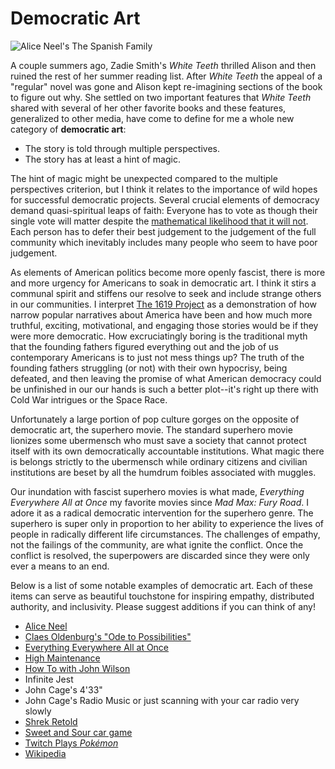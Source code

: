 # Democratic Art

![Alice Neel's *The Spanish Family*](https://live.staticflickr.com/65535/51761436385_4b169539bf_3k.jpg")

A couple summers ago, Zadie Smith's *White Teeth* thrilled Alison and then ruined the rest of her summer reading list.
After *White Teeth* the appeal of a "regular" novel was gone and Alison kept re-imagining sections of the book to figure out why.
She settled on two important features that *White Teeth* shared with several of her other favorite books and these features, generalized to other media, have come to define for me a whole new category of **democratic art**:

- The story is told through multiple perspectives. 
- The story has at least a hint of magic.

The hint of magic might be unexpected compared to the multiple perspectives criterion, but I think it relates to the importance of wild hopes for successful democratic projects. 
Several crucial elements of democracy demand quasi-spiritual leaps of faith:
Everyone has to vote as though their single vote will matter despite the [mathematical likelihood that it will not](https://en.wikipedia.org/wiki/Paradox_of_voting). 
Each person has to defer their best judgement to the judgement of the full community which inevitably includes many people who seem to have poor judgement.

As elements of American politics become more openly fascist, there is more and more urgency for Americans to soak in democratic art. 
I think it stirs a communal spirit and stiffens our resolve to seek and include strange others in our communities. 
I interpret [The 1619 Project](https://www.nytimes.com/interactive/2019/08/14/magazine/1619-america-slavery.html) as a demonstration of how narrow popular narratives about America have been and how much more truthful, exciting, motivational, and engaging those stories would be if they were more democratic. 
How excruciatingly boring is the traditional myth that the founding fathers figured everything out and the job of us contemporary Americans is to just not mess things up?
The truth of the founding fathers struggling (or not) with their own hypocrisy, being defeated, and then leaving the promise of what American democracy could be unfinished in our our hands is such a better plot--it's right up there with Cold War intrigues or the Space Race.

Unfortunately a large portion of pop culture gorges on the opposite of democratic art, the superhero movie.
The standard superhero movie lionizes some ubermensch who must save a society that cannot protect itself with its own democratically accountable institutions.
What magic there is belongs strictly to the ubermensch while ordinary citizens and civilian institutions are beset by all the humdrum foibles associated with muggles.

Our inundation with fascist superhero movies is what made, *Everything Everywhere All at Once* my favorite movies since *Mad Max: Fury Road*.
I adore it as a radical democratic intervention for the superhero genre.
The superhero is super only in proportion to her ability to experience the lives of people in radically different life circumstances. 
The challenges of empathy, not the failings of the community, are what ignite the conflict.
Once the conflict is resolved, the superpowers are discarded since they were only ever a means to an end.

Below is a list of some notable examples of democratic art. 
Each of these items can serve as beautiful touchstone for inspiring empathy, distributed authority, and inclusivity.
Please suggest additions if you can think of any!

- [Alice Neel](https://www.newyorker.com/culture/culture-desk/the-inclusive-humanity-of-alice-neels-paintings)
- [Claes Oldenburg's "Ode to Possibilities"](https://walkerart.org/magazine/claes-oldenburg-i-am-for-an-art-1961)
- [Everything Everywhere All at Once](https://www.criticker.com/film/Everything-Everywhere-All-at-Once/)
- [High Maintenance](https://www.hbo.com/high-maintenance)
- [How To with John Wilson](https://www.hbo.com/how-to-with-john-wilson)
- Infinite Jest
- John Cage's 4'33"
- John Cage's Radio Music or just scanning with your car radio very slowly
- [Shrek Retold](https://youtu.be/pM70TROZQsI)
- [Sweet and Sour car game](https://blogs.cornell.edu/info2040/2018/11/14/where-do-childhood-games-come-from/)
- [Twitch Plays *Pokémon*](https://en.wikipedia.org/wiki/Twitch_Plays_Pok%C3%A9mon)
- [Wikipedia](https://en.wikipedia.org/wiki/Main_Page)
